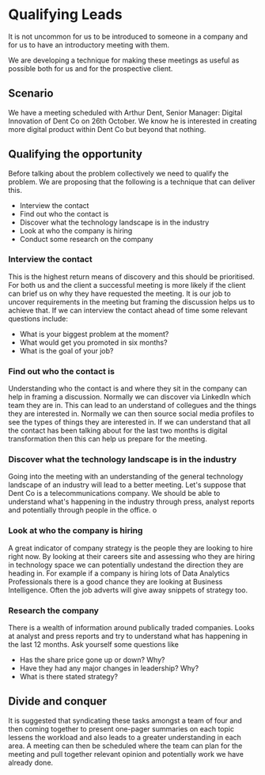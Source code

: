 # Qualifying Leads

It is not uncommon for us to be introduced to someone in a company and for us to have an introductory meeting with them.

We are developing a technique for making these meetings as useful as possible both for us and for the prospective client.

## Scenario

We have a meeting scheduled with Arthur Dent, Senior Manager: Digital Innovation of Dent Co on 26th October. We know he is interested in creating more digital product within Dent Co but beyond that nothing.

## Qualifying the opportunity

Before talking about the problem collectively we need to qualify the problem. We are proposing that the following is a technique that can deliver this.

* Interview the contact
* Find out who the contact is
* Discover what the technology landscape is in the industry
* Look at who the company is hiring
* Conduct some research on the company

### Interview the contact

This is the highest return means of discovery and this should be prioritised. For both us and the client a successful meeting is more likely if the client can brief us on why they have requested the meeting. It is our job to uncover requirements in the meeting but framing the discussion helps us to achieve that. If we can interview the contact ahead of time some relevant questions include:

* What is your biggest problem at the moment?
* What would get you promoted in six months?
* What is the goal of your job?

### Find out who the contact is

Understanding who the contact is and where they sit in the company can help in framing a discussion. Normally we can discover via LinkedIn which team they are in. This can lead to an understand of collegues and the things they are interested in. Normally we can then source social media profiles to see the types of things they are interested in. If we can understand that all the contact has been talking about for the last two months is digital transformation then this can help us prepare for the meeting.

### Discover what the technology landscape is in the industry

Going into the meeting with an understanding of the general technology landscape of an industry will lead to a better meeting. Let's suppose that Dent Co is a telecommunications company. We should be able to understand what's happening in the industry through press, analyst reports and potentially through people in the office. o

### Look at who the company is hiring

A great indicator of company strategy is the people they are looking to hire right now. By looking at their careers site and assessing who they are hiring in technology space we can potentially undestand the direction they are heading in. For example if a company is hiring lots of Data Analytics Professionals there is a good chance they are looking at Business Intelligence. Often the job adverts will give away snippets of strategy too.

### Research the company

There is a wealth of information around publically traded companies. Looks at analyst and press reports and try to understand what has happening in the last 12 months. Ask yourself some questions like

* Has the share price gone up or down? Why?
* Have they had any major changes in leadership? Why?
* What is there stated strategy?

## Divide and conquer

It is suggested that syndicating these tasks amongst a team of four and then coming together to present one-pager summaries on each topic lessens the workload and also leads to a greater understanding in each area. A meeting can then be scheduled where the team can plan for the meeting and pull together relevant opinion and potentially work we have already done. 
